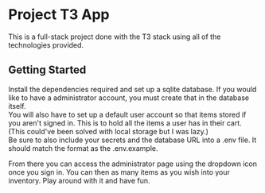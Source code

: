 # Project T3 App

This is a full-stack project done with the T3 stack using all of the technologies provided. </br>

## Getting Started
<p>
Install the dependencies required and set up a sqlite database. If you would like to have a administrator account, you must create that in the database itself. </br>
You will also have to set up a default user account so that items stored if you aren't signed in. This is to hold all the items a user has in their cart. (This could've been solved with local storage but I was lazy.)</br>
Be sure to also include your secrets and the database URL into a .env file. It should match the format as the .env.example.
</p>
<p>
From there you can access the administrator page using the dropdown icon once you sign in. You can then as many items as you wish into your inventory. Play around with it and have fun. 
</p>
